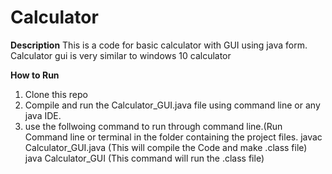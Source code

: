 # Calculator

**Description**
This is a code for basic calculator with GUI using java form.
Calculator gui is very similar to windows 10 calculator

**How to Run**

1. Clone this repo
2. Compile and run the Calculator_GUI.java file using command line or any java IDE.
3. use the follwoing command to run through command line.(Run Command line or terminal in the folder containing the project files.
  javac Calculator_GUI.java (This will compile the Code and make .class file)
  java Calculator_GUI (This command will run the .class file)
